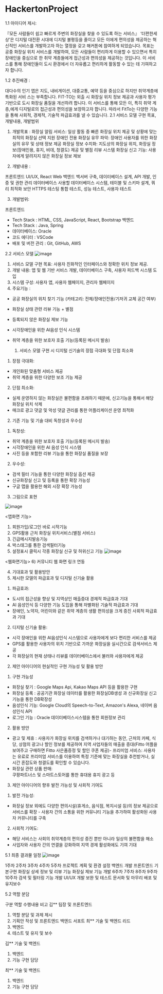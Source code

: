 # HackertonProject


1.1 아이디어 제시: 


『모든 사람들이 쉽고 빠르게 주변의 화장실을 찾을 수 있도록 하는 서비스』
 ‘더편한세상’은 디지털 대전환 시대에 디지털 불평등을 줄이고 모든 이에게 편의성을 제공하는 혁신적인 서비스를 개발하고자 하는 열정을 갖고 해커톤에 참여하게 되었습니다. 목표는 공중 화장실 위치 서비스를 개발하여, 모든 사람들이 편리하게 이용할 수 있으면서 특히 장애인을 중심으로 한 취약 계층들에게 접근성과 편의성을 제공하는 것입니다. 이 서비스를 통해 장애인들이 도시 환경에서 더 자유롭고 편리하게 활동할 수 있는 데 기여하고자 합니다. 



1.2 추진배경 : 


 대다수의 인기 앱은 지도, 내비게이션, 대중교통, 예약 등을 중심으로 하지만 취약계층에 특화된 서비 스는 부족합니다. FIT-TO는 외출 시 화장실 위치 정보 제공과 사용자 평가 기반으로 도시 화장실 품질을 개선하려 합니다. 이 서비스를 통해 모든 이, 특히 취약 계층,에게 디지털로의 접근성과 편의성을 보장하고자 합니다. 따라서 FitTo는 다양한 기능을 통해 사회적, 경제적, 기술적 파급효과를 낼 수 있습니다.
 2.1 서비스 모델 구현 목표, 개발내용, 개발범위 
1) 개발목표 : 
화장실 알림 서비스: 일상 활동 중 빠른 화장실 위치 제공 및 상황에 맞는 최적의 화장실 선택 지원
장애인 전용 화장실 유무 파악: 장애인 사용자를 위한 화장실의 유무 및 상태 정보 제공
화장실 정보 수치화: 지도상의 화장실 위치, 화장실 정보(장애인용, 휴지, 비데, 청결도) 제공 및 별점 리뷰 시스템
화장실 신고 기능: 사용자에게 알려지지 않은 화장실 정보 제보

2) 개발내용 :

프론트엔드
UI/UX, React Web
백엔드
백서버 구축, 데이터베이스 설계, API 개발, 인증 및 권한 관리
데이터베이스
사용할 데이터베이스 시스템, 테이블 및 스키마 설계, 쿼리 최적화
보안
HTTPS 
테스팅
통합 테스트, 성능 테스트, 사용자 테스트 



3) 개발범위: 

프론트엔드
- Tech Stack : HTML, CSS, JavaScript, React, Bootstrap
백엔드
- Tech Stack : Java, Spring
- 데이터베이스: Oracle
- 코드 에디터 : VSCode
- 배포 및 버전 관리 : Git, GitHub, AWS


2.2 서비스 모델 
![image](https://github.com/maxkim77/HackertonProject/assets/141907655/7868f2f6-526c-45c2-976f-38667e8aa377)
1) 서비스 모델 구현 목표: 사용자 친화적인 인터페이스와 정확한 위치 정보 제공.
2) 개발 내용: 앱 및 웹 기반 서비스 개발, 데이터베이스 구축, 사용자 피드백 시스템 도입
3) 시스템 구성: 사용자 앱, 사용자 웹페이지, 관리자 웹페이지
4) 주요기능 : 
- 공공 화장실의 위치 찾기 기능 (카테고리: 전체/장애인전용/기저귀 교체 공간 여부)
- 화장실 상태 관련 리뷰 기능 + 별점
- 등록되지 않은 화장실 제보 기능
- 시각장애인을 위한 AI음성 인식 시스템
- 취약 계층을 위한 보호자 호출 기능(등록된 메시지 발송)

  1. 서비스 모델 구현 시 디지털 신기술의 장점 극대화 및 단점 최소화
1) 장점 극대화: 
- 개인화된 맞춤형 서비스 제공
- 취약 계층을 위한 다양한 보조 기능 제공

2) 단점 최소화: 
- 실제 운영하지 않는 화장실은 불편함을 초래하기 때문에, 신고기능을 통해서 해당 화장실 위치 삭제
- 매크로 광고 댓글 및 악성 댓글 관리를 통한 어플리케이션 운영 최적화

2. 기존 기능 및 기술 대비 독창성과 우수성
1) 독창성: 
- 취약 계층을 위한 보호자 호출 기능(등록된 메시지 발송) 
- 시각장애인을 위한 AI 음성 인식 시스템
- 사진 등을 포함한 리뷰 기능을 통한 화장실 품질을 보장

2) 우수성:
- 검색 필터 기능을 통한 다양한 화장실 옵션 제공
- 신규화장실 신고 및 등록을 통한 확장 가능성
- 구글 맵을 활용한 해외 시장 확장 가능성

3. 그림으로 표현


![image](https://github.com/maxkim77/HackertonProject/assets/141907655/937b1acc-c6fe-46ef-abb5-d62169d1cf15)

<앱화면 기능>
1) 회원가입/로그인 바로 시작기능
2) GPS활용 근처 화장실 위치서비스(별점 서비스)
3) 긴급메시지발송기능
4) 박스태그를 통한 검색필터기능
5) 설정표시 클릭시 각종 화장실 신규 및 허위신고 기능
![image](https://github.com/maxkim77/HackertonProject/assets/141907655/1ae92658-9c9b-48fa-9021-e1dad3127030)

<웹화면기능>
6) 커뮤니티 웹 화면 링크 연동


4. 기대효과 및 활용방안
1. 제시한 모델의 파급효과 및 디지털 신기술 활용
1) 파급효과: 
- 도시의 접근성을 향상 및 지역상인 매출증대 경제적 파급효과 기대
- AI 음성인식 등 다양한 기능 도입을 통해 차별화된 기술적 파급효과 기대
- 장애인, 노약자, 어린이와 같은 취약 계층의 생활 편의성을 크게 증진 사회적 파급효과 기대
2) 디지털 신기술 활용: 
- 시각 장애인을 위한 AI음성인식 시스템으로 사용자에게 보다 편리한 서비스를 제공
- GPS를 활용한 사용자의 위치 기반으로 가까운 화장실을 실시간으로 검색서비스 제공
- 각 화장실의 현재 상태나 리뷰를 데이터베이스에서 불러와 사용자에게 제공

2. 제안 아이디어의 현실적인 구현 가능성 및 활용 방안
1) 구현 가능성
- 화장실 찾기 : Google Maps Api, Kakao Maps API 등을 활용한 구현
- 화장실 등록 : 공공기관 화장실 데이터를 활용한 화장실DB생성 과 신규화장실 신고 기능을 통한 DB확장성
- 음성인식 기능: Google Cloud의 Speech-to-Text, Amazon's Alexa, 네이버 음성인식 API
- 로그인 기능 : Oracle 데이터베이스시스템을 통한 회원정보 관리
2) 활용 방안
- 광고 및 제휴 : 사용자가 화장실 위치를 검색하거나 대기하는 동안, 근처의 카페, 식당, 상점의 광고나 할인 정보를 제공하여 지역 사업자들의 매출을 증대(Fitto 어플을 보여주고 구매하면 Fitto 사은품증정 및 할인 쿠폰 제공)- 프리미엄 서비스: 
사용자는 유료로 프리미엄 서비스를 이용하여 특정 기준에 맞는 화장실을 추천받거나, 실시간 혼잡도와 청결도를 확인할 수 있습니다.
- 화장실 관련 상품 판매:  
쿠팡파트너스 및 스마트스토어를 통한 휴대용 휴지 광고 등

3. 제안 아이디어의 향후 발전 가능성 및 사회적 기여도
1) 발전 가능성: 
- 화장실 정보 외에도 다양한 편의시설(휴게소, 음식점, 복지시설 등)의 정보 제공으로 서비스를 확장 - 사용자 간의 소통을 위한 커뮤니티 기능을 추가하여 활성화된 사용자 커뮤니티를 구축
2) 사회적 기여도: 
- 해당 서비스는 사회의 취약계층의 편의성 증진 뿐만 아니라 일상의 불편함을 해소
- 사업자와 사용자 간의 연결을 강화하여 지역 경제 활성화에도 기여 기대


5.1 최종 결과물 일정
![image](https://github.com/maxkim77/HackertonProject/assets/141907655/cd2e2e45-ad86-4fa9-81ed-8e98e8919798)

1주차
2주차
3주차 
4주차
5주차
프로젝트 계획 및 환경 설정
백엔드 개발
프론트엔드
기본구현
화장실 상세 정보 및 리뷰 기능
화장실 제보 
기능 개발
6주차 
7주차
8주차
9주차
10주차
검색 및 
필터링 기능 개발
UI/UX 개발
보완 및 테스트
문서화 및 마무리
배포 및 유지보수


5.2 역할 분담

구분
역할
수행내용 
비고
김**
팀장 및 프론트엔드
1) 역할 분담 및 과제 제시
2) 기획안 작성 및 프론트엔드
백엔드
서포트
최**
기술 및 백엔드 리드
1) 백엔드
2) 테스트 및 유지 및 보수

김**
기술 및 백엔드
1) 백엔드
2) 기능 구현 담당

최**
기술 및 백엔드
1) 백엔드
2) 기능 구현 담당



